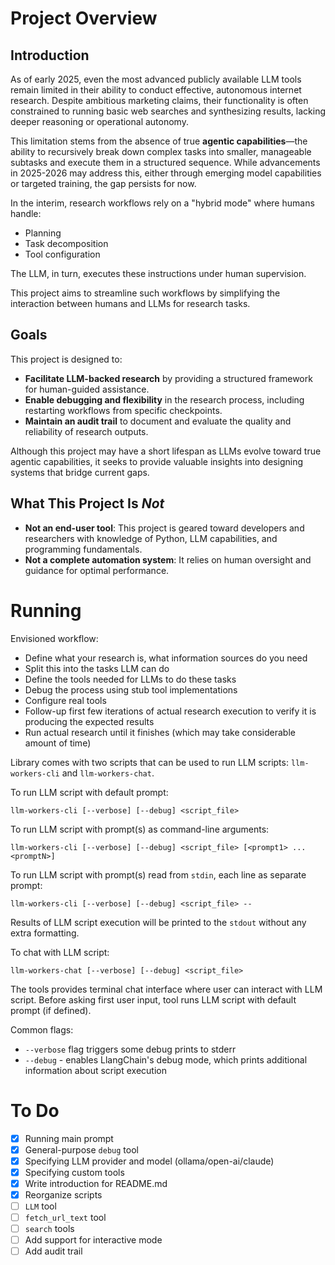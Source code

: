 # Project Overview

## Introduction

As of early 2025, even the most advanced publicly available LLM tools remain limited in their ability to conduct effective, autonomous internet research. Despite ambitious marketing claims, their functionality is often constrained to running basic web searches and synthesizing results, lacking deeper reasoning or operational autonomy.

This limitation stems from the absence of true **agentic capabilities**—the ability to recursively break down complex tasks into smaller, manageable subtasks and execute them in a structured sequence. While advancements in 2025-2026 may address this, either through emerging model capabilities or targeted training, the gap persists for now.

In the interim, research workflows rely on a "hybrid mode" where humans handle:
- Planning
- Task decomposition
- Tool configuration

The LLM, in turn, executes these instructions under human supervision. 

This project aims to streamline such workflows by simplifying the interaction between humans and LLMs for research tasks.


## Goals

This project is designed to:
- **Facilitate LLM-backed research** by providing a structured framework for human-guided assistance.
- **Enable debugging and flexibility** in the research process, including restarting workflows from specific checkpoints.
- **Maintain an audit trail** to document and evaluate the quality and reliability of research outputs.

Although this project may have a short lifespan as LLMs evolve toward true agentic capabilities, it seeks to provide valuable insights into designing systems that bridge current gaps.


## What This Project Is *Not*

- **Not an end-user tool**: This project is geared toward developers and researchers with knowledge of Python, LLM capabilities, and programming fundamentals.
- **Not a complete automation system**: It relies on human oversight and guidance for optimal performance.


# Running 

Envisioned workflow:
- Define what your research is, what information sources do you need
- Split this into the tasks LLM can do
- Define the tools needed for LLMs to do these tasks
- Debug the process using stub tool implementations
- Configure real tools
- Follow-up first few iterations of actual research execution to verify it is producing the expected results
- Run actual research until it finishes (which may take considerable amount of time)

Library comes with two scripts that can be used to run LLM scripts: `llm-workers-cli` and `llm-workers-chat`.

To run LLM script with default prompt:
```shell
llm-workers-cli [--verbose] [--debug] <script_file>
```

To run LLM script with prompt(s) as command-line arguments:
```shell
llm-workers-cli [--verbose] [--debug] <script_file> [<prompt1> ... <promptN>]
```

To run LLM script with prompt(s) read from `stdin`, each line as separate prompt:
```shell
llm-workers-cli [--verbose] [--debug] <script_file> --
```

Results of LLM script execution will be printed to the `stdout` without any
extra formatting. 

To chat with LLM script:
```shell
llm-workers-chat [--verbose] [--debug] <script_file>
```
The tools provides terminal chat interface where user can interact with LLM script.
Before asking first user input, tool runs LLM script with default prompt (if defined).

Common flags:
- `--verbose` flag triggers some debug prints to stderr
- `--debug` - enables LlangChain's debug mode, which prints additional information about script execution

# To Do

- [x] Running main prompt
- [x] General-purpose `debug` tool
- [x] Specifying LLM provider and model (ollama/open-ai/claude)
- [x] Specifying custom tools
- [x] Write introduction for README.md
- [x] Reorganize scripts
- [ ] `LLM` tool
- [ ] `fetch_url_text` tool
- [ ] `search` tools
- [ ] Add support for interactive mode
- [ ] Add audit trail